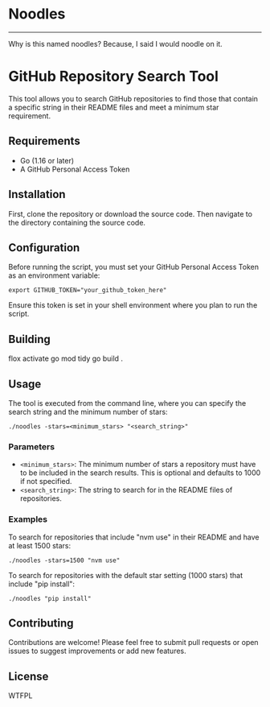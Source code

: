 # Noodles 
---

Why is this named noodles?  Because, I said I would noodle on it.

# GitHub Repository Search Tool

This tool allows you to search GitHub repositories to find those that contain a specific string in their README files and meet a minimum star requirement.

## Requirements

- Go (1.16 or later)
- A GitHub Personal Access Token

## Installation

First, clone the repository or download the source code. Then navigate to the directory containing the source code.

## Configuration

Before running the script, you must set your GitHub Personal Access Token as an environment variable:

    export GITHUB_TOKEN="your_github_token_here"

Ensure this token is set in your shell environment where you plan to run the script.

## Building

   flox activate
   go mod tidy
   go build .

## Usage

The tool is executed from the command line, where you can specify the search string and the minimum number of stars:

    ./noodles -stars=<minimum_stars> "<search_string>"

### Parameters

- `<minimum_stars>`: The minimum number of stars a repository must have to be included in the search results. This is optional and defaults to 1000 if not specified.
- `<search_string>`: The string to search for in the README files of repositories.

### Examples

To search for repositories that include "nvm use" in their README and have at least 1500 stars:

    ./noodles -stars=1500 "nvm use"

To search for repositories with the default star setting (1000 stars) that include "pip install":

    ./noodles "pip install"

## Contributing

Contributions are welcome! Please feel free to submit pull requests or open issues to suggest improvements or add new features.

## License

WTFPL
